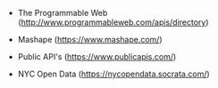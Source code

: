 
- The Programmable Web (http://www.programmableweb.com/apis/directory)

- Mashape (https://www.mashape.com/)

- Public API's (https://www.publicapis.com/)

- NYC Open Data (https://nycopendata.socrata.com/)